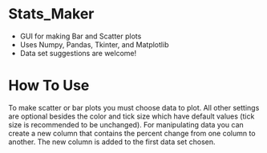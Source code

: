 # Stats_Maker
 - GUI for making Bar and Scatter plots
 - Uses Numpy, Pandas, Tkinter, and Matplotlib
 - Data set suggestions are welcome!

# How To Use
To make scatter or bar plots you must choose data to plot. All other settings are optional besides the color and tick size which have default values (tick size is recommended to be unchanged). For manipulating data you can create a new column that contains the percent change from one column to another. The new column is added to the first data set chosen.
